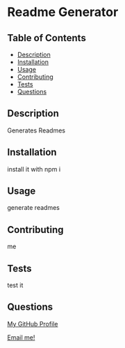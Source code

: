 # Readme Generator

## Table of Contents
- [Description](#description)
- [Installation](#installation)
- [Usage](#usage)
- [Contributing](#contributing)
- [Tests](#tests)
- [Questions](#questions)

## Description
Generates Readmes

## Installation
install it with npm i

## Usage
generate readmes

## Contributing
me

## Tests
test it

## Questions

[My GitHub Profile](https://github.com/eschindev)

[Email me!](mailto:email@email.com)